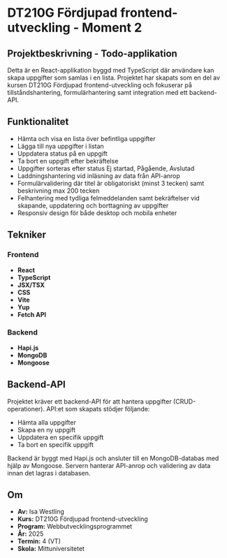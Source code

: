 # DT210G Fördjupad frontend-utveckling - Moment 2

## Projektbeskrivning - Todo-applikation
Detta är en React-applikation byggd med TypeScript där användare kan skapa uppgifter som samlas i en lista. Projektet har skapats som en del av kursen DT210G Fördjupad frontend-utveckling och fokuserar på tillståndshantering, formulärhantering samt integration med ett backend-API.

## Funktionalitet
- Hämta och visa en lista över befintliga uppgifter
- Lägga till nya uppgifter i listan
- Uppdatera status på en uppgift
- Ta bort en uppgift efter bekräftelse
- Uppgifter sorteras efter status Ej startad, Pågående, Avslutad
- Laddningshantering vid inläsning av data från API-anrop
- Formulärvalidering där titel är obligatoriskt (minst 3 tecken) samt beskrivning max 200 tecken
- Felhantering med tydliga felmeddelanden samt bekräftelser vid skapande, uppdatering och borttagning av uppgifter
- Responsiv design för både desktop och mobila enheter

## Tekniker
### Frontend
- **React**
- **TypeScript**
- **JSX/TSX**
- **CSS**
- **Vite**
- **Yup**
- **Fetch API**
### Backend
- **Hapi.js**
- **MongoDB**
- **Mongoose**

## Backend-API
Projektet kräver ett backend-API för att hantera uppgifter (CRUD-operationer). API:et som skapats stödjer följande:
- Hämta alla uppgifter
- Skapa en ny uppgift
- Uppdatera en specifik uppgift
- Ta bort en specifik uppgift

Backend är byggt med Hapi.js och ansluter till en MongoDB-databas med hjälp av Mongoose. Servern hanterar API-anrop och validering av data innan det lagras i databasen. 

## Om
- **Av:** Isa Westling  
- **Kurs:** DT210G Fördjupad frontend-utveckling  
- **Program:** Webbutvecklingsprogrammet  
- **År:** 2025  
- **Termin:** 4 (VT)  
- **Skola:** Mittuniversitetet